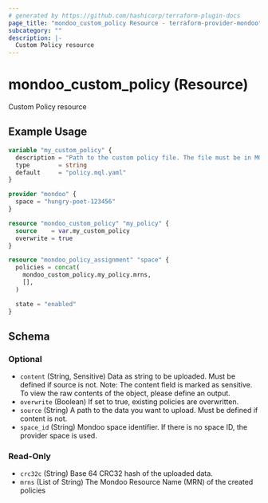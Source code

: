 ```yaml
---
# generated by https://github.com/hashicorp/terraform-plugin-docs
page_title: "mondoo_custom_policy Resource - terraform-provider-mondoo"
subcategory: ""
description: |-
  Custom Policy resource
---
```


# mondoo_custom_policy (Resource)

Custom Policy resource

## Example Usage

```terraform
variable "my_custom_policy" {
  description = "Path to the custom policy file. The file must be in MQL format."
  type        = string
  default     = "policy.mql.yaml"
}

provider "mondoo" {
  space = "hungry-poet-123456"
}

resource "mondoo_custom_policy" "my_policy" {
  source    = var.my_custom_policy
  overwrite = true
}

resource "mondoo_policy_assignment" "space" {
  policies = concat(
    mondoo_custom_policy.my_policy.mrns,
    [],
  )

  state = "enabled"
}
```

<!-- schema generated by tfplugindocs -->
## Schema

### Optional

- `content` (String, Sensitive) Data as string to be uploaded. Must be defined if source is not. Note: The content field is marked as sensitive. To view the raw contents of the object, please define an output.
- `overwrite` (Boolean) If set to true, existing policies are overwritten.
- `source` (String) A path to the data you want to upload. Must be defined if content is not.
- `space_id` (String) Mondoo space identifier. If there is no space ID, the provider space is used.

### Read-Only

- `crc32c` (String) Base 64 CRC32 hash of the uploaded data.
- `mrns` (List of String) The Mondoo Resource Name (MRN) of the created policies
